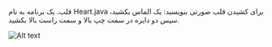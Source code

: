 قلب. یک برنامه به نام Heart.java برای کشیدن قلب صورتی بنویسید: یک الماس بکشید، سپس دو دایره در سمت چپ بالا و سمت راست بالا بکشید.

![Alt text](https://introcs.cs.princeton.edu/java/15inout/images/heart.png)